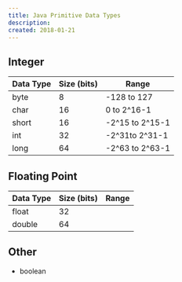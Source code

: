 ```yaml
---
title: Java Primitive Data Types
description:
created: 2018-01-21
---
```


## Integer

| Data Type | Size (bits)| Range |
|--------|--------|--------|
|byte|8|-128 to 127|
|char|16|0 to 2^16-1|
|short|16|-2^15 to 2^15-1|
|int|32|-2^31to 2^31-1|
|long|64|-2^63 to 2^63-1|

## Floating Point

| Data Type | Size (bits)| Range |
|--------|--------|--------|
|float|32||
|double|64||

## Other
* boolean
